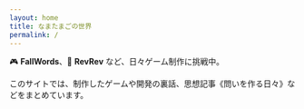```yaml
---
layout: home
title: なまたまごの世界
permalink: /
---
```


🎮 **FallWords**、🚀 **RevRev** など、日々ゲーム制作に挑戦中。

このサイトでは、制作したゲームや開発の裏話、思想記事《問いを作る日々》などをまとめています。

